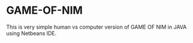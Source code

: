 # GAME-OF-NIM
This is very simple human vs computer version of GAME OF NIM in JAVA using Netbeans IDE.
